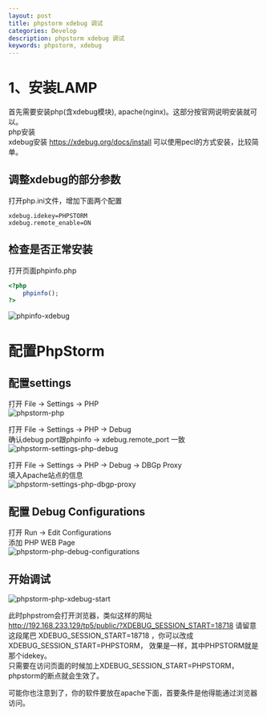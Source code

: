 ```yaml
---
layout: post
title: phpstorm xdebug 调试
categories: Develop
description: phpstorm xdebug 调试
keywords: phpstorm, xdebug
---
```


# 1、安装LAMP

首先需要安装php(含xdebug模块), apache(nginx)。这部分按官网说明安装就可以。  
php安装  
xdebug安装 <https://xdebug.org/docs/install> 可以使用pecl的方式安装，比较简单。

## 调整xdebug的部分参数

打开php.ini文件，增加下面两个配置

``` text
xdebug.idekey=PHPSTORM
xdebug.remote_enable=ON
```

## 检查是否正常安装

打开页面phpinfo.php

``` php
<?php
    phpinfo();
?>
```

![phpinfo-xdebug](/images/phpinfo-xdebug.jpg)

# 配置PhpStorm

## 配置settings

打开 File -\> Settings -\> PHP  
![phpstorm-php](/images/phpstorm-php.jpg)

打开 File -\> Settings -\> PHP -\> Debug  
确认debug port跟phpinfo -\> xdebug.remote\_port 一致
![phpstorm-settings-php-debug](/images/phpstorm-settings-php-debug.jpg)

打开 File -\> Settings -\> PHP -\> Debug -\> DBGp
Proxy  
填入Apache站点的信息  
![phpstorm-settings-php-dbgp-proxy](/images/phpstorm-settings-php-dbgp-proxy.jpg)

## 配置 Debug Configurations

打开 Run -\> Edit Configurations  
添加 PHP WEB
Page  
![phpstorm-php-debug-configurations](/images/phpstorm-php-debug-configurations.jpg)

## 开始调试

![phpstorm-php-xdebug-start](/images/phpstorm-php-xdebug-start.jpg)

此时phpstrom会打开浏览器，类似这样的网址
<http://192.168.233.129/tp5/public/?XDEBUG_SESSION_START=18718> 请留意这段尾巴
XDEBUG\_SESSION\_START=18718 ，你可以改成 XDEBUG\_SESSION\_START=PHPSTORM，
效果是一样，其中PHPSTORM就是那个idekey。  
只需要在访问页面的时候加上XDEBUG\_SESSION\_START=PHPSTORM，phpstorm的断点就会生效了。

可能你也注意到了，你的软件要放在apache下面，首要条件是他得能通过浏览器访问。
